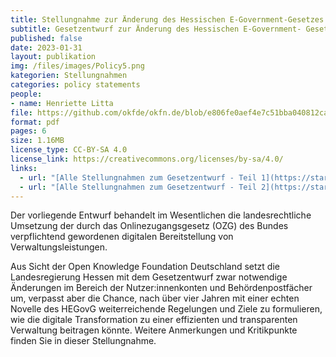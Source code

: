 ```yaml
---
title: Stellungnahme zur Änderung des Hessischen E-Government-Gesetzes
subtitle: Gesetzentwurf zur Änderung des Hessischen E-Government- Gesetzes und weiterer Vorschriften (Drucksache 20/9427) sowie zum Änderungsantrag der Fraktion der SPD (Drucksache 20/9688
published: false
date: 2023-01-31
layout: publikation
img: /files/images/Policy5.png
kategorien: Stellungnahmen
categories: policy statements
people:
- name: Henriette Litta
file: https://github.com/okfde/okfn.de/blob/e806fe0aef4e7c51bba040812ca974fdcf9443a6/static/files/publikationen/2023-01-31_OKF_HessischesEGovGesetz_Stellungnahme.pdf
format: pdf
pages: 6
size: 1.16MB
license_type: CC-BY-SA 4.0
license_link: https://creativecommons.org/licenses/by-sa/4.0/
links: 
  - url: "[Alle Stellungnahmen zum Gesetzentwurf - Teil 1](https://starweb.hessen.de/cache/AV/20/DDA/DDA-AV-031-T1.pdf)"
  - url: "[Alle Stellungnahmen zum Gesetzentwurf - Teil 2](https://starweb.hessen.de/cache/AV/20/DDA/DDA-AV-031-T2.pdf)"
---
```


Der vorliegende Entwurf behandelt im Wesentlichen die landesrechtliche Umsetzung der durch das Onlinezugangsgesetz (OZG) des Bundes verpflichtend gewordenen digitalen Bereitstellung von Verwaltungsleistungen.

Aus Sicht der Open Knowledge Foundation Deutschland setzt die Landesregierung Hessen mit dem Gesetzentwurf zwar notwendige Änderungen im Bereich der Nutzer:innenkonten und Behördenpostfächer um, verpasst aber die Chance, nach über vier Jahren mit einer echten Novelle des HEGovG weiterreichende Regelungen und Ziele zu formulieren, wie die digitale Transformation zu einer effizienten und
transparenten Verwaltung beitragen könnte. Weitere Anmerkungen und Kritikpunkte finden Sie in dieser Stellungnahme. 
